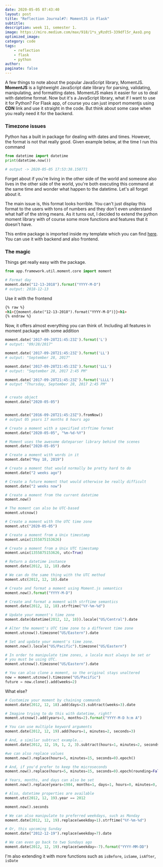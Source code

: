 ```yaml
---
date: 2020-05-05 07:43:40
layout: post
title: "Reflection Journal#7: MomentJS in Flask"
subtitle:
description: week 11, semester 1.
image: https://miro.medium.com/max/918/1*s_yRzdt5-339dfl5r_AasQ.png
optimized_image:
category: code
tags:
    - reflection
    - flask
    - python
author:
paginate: false
---
```


A few things to note about the popular JavaScript library, MomentJS. **MomentJS** is a lightweight JavaScript date library for parsing, validating, manipulating, and formatting dates. MomentJS makes it easier for us to deal with datetime format. Now but it's a JavaScript library, what if I want to use it for Python? For Flask app, of course you can just import momentjs using **CDN** link and use it straight in the code. But think about some case when you really need it for the backend.

### Timezone issues

Python has a built in package for dealing with dates and times. However, the format is not that really good. Given example below, at the time I run this command

```py
from datetime import datetime
print(datetime.now())

# output -> 2020-05-05 17:53:38.158771
```

Forget about if you're living in the other side of the world and someone also lives in the other side of the world, you're both executing this command at the same time and wonder what happen to the datetime. Let's all forget about it. 

The main issue is, this format looks horrible. You can't just display this format to the users with tons of numbers and they don't even understand what half of the string means. As it turns out, I decided to extend the python moment library with of course some more functions and features that it doesn't have.

This entire package is imported inside my template which you can find [here](https://github.com/polowis/Pandoru_template). You can use it with backend and also frontend. 

### The magic

Things get really easy with the package. 

```py
from app.framework.util.moment.core import moment

# Format day
moment.date("12-13-2018").format("YYYY-M-D")
# output: 2018-12-13

```

Use it with the frontend
```html
{% raw %}
<h1>{{moment.date("12-13-2018").format("YYYY-M-D")}}<h1>
{% endraw %}
```

Now, it offers almost everything you can think of. Including all features in moment package with some addition
```py
moment.date('2017-09-28T21:45:23Z').format('L')
# output: "09/28/2017"

moment.date('2017-09-28T21:45:23Z').format('LL')
# output: "September 28, 2017"

moment.date('2017-09-28T21:45:23Z').format('LLL')
# output: "September 28, 2017 2:45 PM"

moment.date('2017-09-28T21:45:23Z').format('LLLL')
# output "Thursday, September 28, 2017 2:45 PM"


# create object
moment.date("2020-05-05")


moment.date("2016-09-28T21:45:23Z").fromNow()
# output 05 years 17 months 8 hours ago

# Create a moment with a specified strftime format
moment.date("2020-05-05", "%m-%d-%Y")

# Moment uses the awesome dateparser library behind the scenes
moment.date("2020-05-05")

# Create a moment with words in it
moment.date("May 18, 2019")

# Create a moment that would normally be pretty hard to do
moment.date("2 weeks ago")

# Create a future moment that would otherwise be really difficult
moment.date("2 weeks now")

# Create a moment from the current datetime
moment.now()

# The moment can also be UTC-based
moment.utcnow()

# Create a moment with the UTC time zone
moment.utc("2020-05-05")

# Create a moment from a Unix timestamp
moment.unix(1355875153626)

# Create a moment from a Unix UTC timestamp
moment.unix(1355875153626, utc=True)

# Return a datetime instance
moment.date(2012, 12, 18).date

# We can do the same thing with the UTC method
moment.utc(2012, 12, 18).date

# Create and format a moment using Moment.js semantics
moment.now().format("YYYY-M-D")

# Create and format a moment with strftime semantics
moment.date(2012, 12, 18).strftime("%Y-%m-%d")

# Update your moment's time zone
moment.date(datetime(2012, 12, 18)).locale("US/Central").date

# Alter the moment's UTC time zone to a different time zone
moment.utcnow().timezone("US/Eastern").date

# Set and update your moment's time zone. 
moment.now().locale("US/Pacific").timezone("US/Eastern")

# In order to manipulate time zones, a locale must always be set or
# you must be using UTC.
moment.utcnow().timezone("US/Eastern").date

# You can also clone a moment, so the original stays unaltered
now = moment.utcnow().timezone("US/Pacific")
future = now.clone().add(weeks=2)

```

What else?

```py
# Customize your moment by chaining commands
moment.date(2012, 12, 18).add(days=2).subtract(weeks=3).date

# Imagine trying to do this with datetime, right?
moment.utcnow().add(years=3, months=2).format("YYYY-M-D h:m A")

# You can use multiple keyword arguments
moment.date(2012, 12, 19).add(hours=1, minutes=2, seconds=3)

# And, a similar subtract example...
moment.date(2012, 12, 19, 1, 2, 3).subtract(hours=1, minutes=2, seconds=3)

#we can also replace values
moment.now().replace(hours=5, minutes=15, seconds=0).epoch()

# And, if you'd prefer to keep the microseconds 
moment.now().replace(hours=5, minutes=15, seconds=0).epoch(rounding=False)

# Years, months, and days can also be set
moment.now().replace(years=1984, months=1, days=1, hours=0, minutes=0, seconds=0)

# Also, datetime properties are available
moment.utc(2012, 12, 19).year == 2012

moment.now().seconds

# We can also manipulate to preferred weekdays, such as Monday
moment.date(2012, 12, 19).replace(weekday=1).strftime("%Y-%m-%d")

# Or, this upcoming Sunday
moment.date("2012-12-19").replace(weekday=7).date

# We can even go back to two Sundays ago
moment.date(2012, 12, 19).replace(weekday=-7).format("YYYY-MM-DD")

```

I'm also extending it with more functions such as ```isBefore```, ```isSame```, ```isAfter```, ```isDate```
